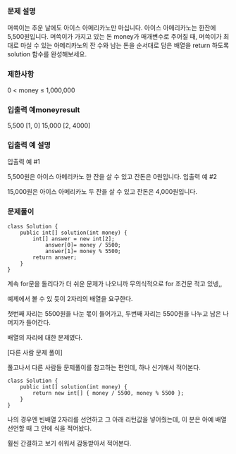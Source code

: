 ### 문제 설명

머쓱이는 추운 날에도 아이스 아메리카노만 마십니다. 아이스 아메리카노는 한잔에 5,500원입니다. 머쓱이가 가지고 있는 돈 money가 매개변수로 주어질 때, 머쓱이가 최대로 마실 수 있는 아메리카노의 잔 수와 남는 돈을 순서대로 담은 배열을 return 하도록 solution 함수를 완성해보세요.

### 제한사항
0 < money ≤ 1,000,000
### 입출력 예moneyresult
5,500	[1, 0]
15,000	[2, 4000]
### 입출력 예 설명
입출력 예 #1

5,500원은 아이스 아메리카노 한 잔을 살 수 있고 잔돈은 0원입니다.
입출력 예 #2

15,000원은 아이스 아메리카노 두 잔을 살 수 있고 잔돈은 4,000원입니다.
### 문제풀이
```
class Solution {
    public int[] solution(int money) {
        int[] answer = new int[2];
            answer[0]= money / 5500;
            answer[1]= money % 5500;
        return answer;
    }
}
```
계속 for문을 돌리다가 더 쉬운 문제가 나오니까 무의식적으로 for 조건문 적고 있넹,,

예제에서 볼 수 있 듯이 2자리의 배열을 요구한다.

첫번째 자리는 5500원을 나눈 몫이 들어가고, 두번째 자리는 5500원을 나누고 남은 나머지가 들어간다.

배열의 자리에 대한 문제였다.

 

[다른 사람 문제 풀이]

풀고나서 다른 사람들 문제풀이를 참고하는 편인데, 하나 신기해서 적어본다.
```
class Solution {
    public int[] solution(int money) {
        return new int[] { money / 5500, money % 5500 };
    }
}
```
나의 경우엔 빈배열 2자리를 선언하고 그 아래 리턴값을 넣어줬는데, 이 분은 아예 배열 선언할 때 그 안에 식을 적어놨다.

훨씬 간결하고 보기 쉬워서 감동받아서 적어본다.
